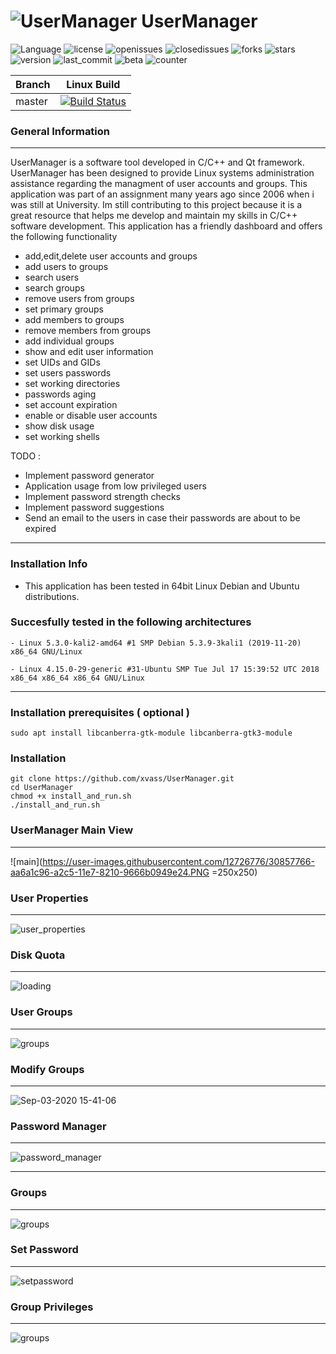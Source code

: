 

# ![UserManager](https://user-images.githubusercontent.com/12726776/80515471-b3028380-898a-11ea-9aac-f1d0e44628b5.gif)   UserManager 


![Language](https://img.shields.io/badge/Language-C%2FC%2B%2B-yellow)    ![license](https://img.shields.io/github/license/xvass/UserManager)   ![openissues](https://img.shields.io/github/issues/xvass/UserManager) ![closedissues](https://img.shields.io/github/issues-closed-raw/xvass/UserManager) ![forks](https://img.shields.io/github/forks/xvass/UserManager) ![stars](https://img.shields.io/github/stars/xvass/UserManager) ![version](https://img.shields.io/badge/version-1.0.75-brightgreen) ![last_commit](https://img.shields.io/github/last-commit/xvass/UserManager) ![beta](https://img.shields.io/badge/status-beta-lightgrey) ![counter](https://enisjijudcevtuq.m.pipedream.net)


| Branch |  Linux Build  |
|--------|:----------------:|
| master | [![Build Status](https://travis-ci.com/xvass/UserManager.svg?branch=master)](https://travis-ci.com/xvass/UserManager) |


### General Information 

----------------------

UserManager is a software tool developed in C/C++ and Qt framework. UserManager has been designed to provide Linux systems administration assistance regarding the managment of user accounts and groups. This application was part of an assignment many years ago since 2006 when i was still at University. Im still contributing to this project because it is a great resource that helps me develop and maintain my skills in C/C++ software development. This application has a friendly dashboard and offers the following functionality 

* add,edit,delete user accounts and groups
* add users to groups
* search users
* search groups
* remove users from groups 
* set primary groups 
* add members to groups 
* remove members from groups 
* add individual groups 
* show and edit user information 
* set UIDs and GIDs
* set users passwords 
* set working directories
* passwords aging
* set account expiration
* enable or disable user accounts
* show disk usage
* set working shells

TODO :

* Implement password generator 
* Application usage from low privileged users
* Implement password strength checks
* Implement password suggestions 
* Send an email to the users in case their passwords are about to be expired 

------------------


### Installation Info 

* This application has been tested in 64bit Linux Debian and Ubuntu distributions.  


### Succesfully tested in the following architectures
~~~~~~~~~~~~~~~~~~~~~~~~~~~~~~~~~~~~~~~~~~~~~~~~~~~~~~~~~~~~
- Linux 5.3.0-kali2-amd64 #1 SMP Debian 5.3.9-3kali1 (2019-11-20) x86_64 GNU/Linux

- Linux 4.15.0-29-generic #31-Ubuntu SMP Tue Jul 17 15:39:52 UTC 2018 x86_64 x86_64 x86_64 GNU/Linux
~~~~~~~~~~~~~~~~~~~~~~~~~~~~~~~~~~~~~~~~~~~~~~~~~~~~~~~~~~~~

------------------

### Installation prerequisites ( optional )

~~~~~~~~~~~~~~~~~~~~~~~~~~~~~~~~~~~~~~~~~~~~~~~~~~~~~~~~~~~~
sudo apt install libcanberra-gtk-module libcanberra-gtk3-module
~~~~~~~~~~~~~~~~~~~~~~~~~~~~~~~~~~~~~~~~~~~~~~~~~~~~~~~~~~~~

### Installation 
~~~~~~~~~~~~~~~~~~~~~~~~~~~~~~~~~~~~~~~~~~~~~~~~~~~~~~~~~~~
git clone https://github.com/xvass/UserManager.git
cd UserManager
chmod +x install_and_run.sh
./install_and_run.sh
~~~~~~~~~~~~~~~~~~~~~~~~~~~~~~~~~~~~~~~~~~~~~~~~~~~~~~~~~~~

### UserManager Main View
------------------------

![main](https://user-images.githubusercontent.com/12726776/30857766-aa6a1c96-a2c5-11e7-8210-9666b0949e24.PNG =250x250)

### User Properties
------------------

![user_properties](https://cloud.githubusercontent.com/assets/12726776/19657721/0139518c-9a2e-11e6-922f-27656a68bed4.PNG)

### Disk Quota
--------------

![loading](https://user-images.githubusercontent.com/12726776/30857814-d3fcc20c-a2c5-11e7-993b-6ec3f8aad7fd.PNG) 


### User Groups
--------------

![groups](https://cloud.githubusercontent.com/assets/12726776/19677661/ff30ea24-9aa2-11e6-8e16-1f9f001186d7.PNG)


### Modify Groups
--------------

![Sep-03-2020 15-41-06](https://user-images.githubusercontent.com/12726776/92116055-fe76e380-edfb-11ea-9b39-37a707bee7b9.gif)


### Password Manager
-------------------

![password_manager](https://cloud.githubusercontent.com/assets/12726776/19719422/7be2f682-9b72-11e6-86fe-5dfa13fcba3e.PNG)

------------------

### Groups
-----------

![groups](https://user-images.githubusercontent.com/12726776/30519031-68528cbc-9b95-11e7-93c6-32f382ec7783.PNG)

### Set Password 
----------------

![setpassword](https://user-images.githubusercontent.com/12726776/30519036-8d2a8ce2-9b95-11e7-8fb8-890db6880149.PNG)

### Group Privileges
--------------------

![groups](https://user-images.githubusercontent.com/12726776/30855524-f5ba60d2-a2bd-11e7-96ee-9a07814cdd11.PNG)

